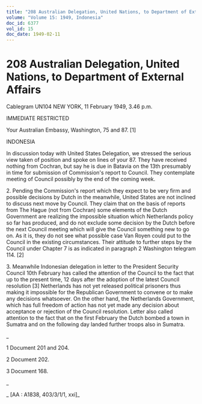 ```yaml
---
title: "208 Australian Delegation, United Nations, to Department of External Affairs"
volume: "Volume 15: 1949, Indonesia"
doc_id: 6377
vol_id: 15
doc_date: 1949-02-11
---
```


# 208 Australian Delegation, United Nations, to Department of External Affairs

Cablegram UN104 NEW YORK, 11 February 1949, 3.46 p.m.

IMMEDIATE RESTRICTED

Your Australian Embassy, Washington, 75 and 87. [1]

INDONESIA

In discussion today with United States Delegation, we stressed the serious view taken of position and spoke on lines of your 87. They have received nothing from Cochran, but say he is due in Batavia on the 13th presumably in time for submission of Commission's report to Council. They contemplate meeting of Council possibly by the end of the coming week.

2\. Pending the Commission's report which they expect to be very firm and possible decisions by Dutch in the meanwhile, United States are not inclined to discuss next move by Council. They claim that on the basis of reports from The Hague (not from Cochran) some elements of the Dutch Government are realizing the impossible situation which Netherlands policy so far has produced, and do not exclude some decision by the Dutch before the next Council meeting which will give the Council something new to go on. As it is, they do not see what possible case Van Royen could put to the Council in the existing circumstances. Their attitude to further steps by the Council under Chapter 7 is as indicated in paragraph 2 Washington telegram 114. [2]

3\. Meanwhile Indonesian delegation in letter to the President Security Council 10th February has called the attention of the Council to the fact that up to the present time, 12 days after the adoption of the latest Council resolution [3] Netherlands has not yet released political prisoners thus making it impossible for the Republican Government to convene or to make any decisions whatsoever. On the other hand, the Netherlands Government, which has full freedom of action has not yet made any decision about acceptance or rejection of the Council resolution. Letter also called attention to the fact that on the first February the Dutch bombed a town in Sumatra and on the following day landed further troops also in Sumatra.

_

1 Document 201 and 204.

2 Document 202.

3 Document 168.

_

_ [AA : A1838, 403/3/1/1, xxi]_
